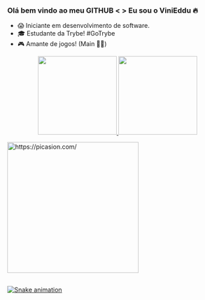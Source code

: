### Olá bem vindo ao meu GITHUB < > Eu sou o ViniEddu 🔥 

- 😱 Iniciante em desenvolvimento de software.
- 🎓 Estudante da Trybe! #GoTrybe
- 🎮 Amante de jogos! (Main 🥷🏻)

<div align="center">
  <a href="https://github.com/ViniEddu">
  <img height="180em" src="https://github-readme-stats.vercel.app/api?username=ViniEddu&show_icons=true&theme=apprentice&include_all_commits=true&count_private=true"/>
  <img height="180em" src="https://github-readme-stats.vercel.app/api/top-langs/?username=ViniEddu&layout=compact&langs_count=7&theme=apprentice"/>
</div>
  
  <a href="https://picasion.com/"><img src="https://i.picasion.com/pic92/2fcf120962de971d3e4c7286a6098660.gif" width="300" height="300" border="0" alt="https://picasion.com/" /></a><br /><a href="https://picasion.com/">
  
  ##
  
   ![Snake animation](https://github.com/ViniEddu/ViniEddu/blob/output/github-contribution-grid-snake.svg)
